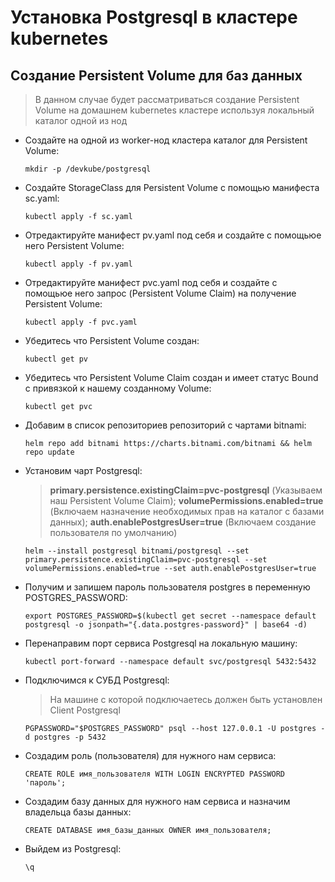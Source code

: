 Установка Postgresql в кластере kubernetes
=========

Создание Persistent Volume для баз данных
--------------
> В данном случае будет рассматриваться создание Persistent Volume на домашнем kubernetes кластере используя локальный каталог одной из нод

- Создайте на одной из worker-нод кластера каталог для Persistent Volume:

  ```
  mkdir -p /devkube/postgresql
  ```
- Создайте StorageClass для Persistent Volume с помощью манифеста sc.yaml:

  ```
  kubectl apply -f sc.yaml
  ```
- Отредактируйте манифест pv.yaml под себя и создайте с помощьюе него Persistent Volume: 

  ```
  kubectl apply -f pv.yaml
  ```
- Отредактируйте манифест pvc.yaml под себя и создайте с помощьюе него запрос (Persistent Volume Claim) на получение Persistent Volume:

  ```
  kubectl apply -f pvc.yaml
  ```
- Убедитесь что Persistent Volume создан:

  ```
  kubectl get pv
  ```
- Убедитесь что Persistent Volume Claim создан и имеет статус Bound с привязкой к нашему созданному Volume:

  ```
  kubectl get pvc
  ```
- Добавим в список репозиториев репозиторий с чартами bitnami:

  ```
  helm repo add bitnami https://charts.bitnami.com/bitnami && helm repo update
  ```
- Установим чарт Postgresql:
  > **primary.persistence.existingClaim=pvc-postgresql** (Указываем наш Persistent Volume Claim);
  > **volumePermissions.enabled=true** (Включаем назначение необходимых прав на каталог с базами данных); 
  > **auth.enablePostgresUser=true** (Включаем создание пользователя по умолчанию)

  ```
  helm --install postgresql bitnami/postgresql --set primary.persistence.existingClaim=pvc-postgresql --set volumePermissions.enabled=true --set auth.enablePostgresUser=true
  ```
- Получим и запишем пароль пользователя postgres в переменную POSTGRES_PASSWORD:

  ```
  export POSTGRES_PASSWORD=$(kubectl get secret --namespace default postgresql -o jsonpath="{.data.postgres-password}" | base64 -d)
  ```
- Перенаправим порт сервиса Postgresql на локальную машину:

  ```
  kubectl port-forward --namespace default svc/postgresql 5432:5432
  ```
- Подключимся к СУБД Postgresql:
  > На машине с которой подключаетесь должен быть установлен Client Postgresql

  ```
  PGPASSWORD="$POSTGRES_PASSWORD" psql --host 127.0.0.1 -U postgres -d postgres -p 5432
  ```
- Создадим роль (пользователя) для нужного нам сервиса:

  ```
  CREATE ROLE имя_пользователя WITH LOGIN ENCRYPTED PASSWORD 'пароль';
  ```
- Создадим базу данных для нужного нам сервиса и назначим владельца базы данных:

  ```
  CREATE DATABASE имя_базы_данных OWNER имя_пользователя;
  ```
- Выйдем из Postgresql:

  ```
  \q
  ```